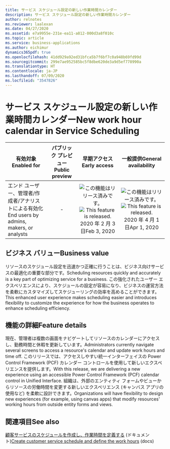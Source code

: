 ```yaml
---
title: サービス スケジュール設定の新しい作業時間カレンダー
description: サービス スケジュール設定の新しい作業時間カレンダー
author: relnotes
ms.reviewer: laalexan
ms.date: 04/27/2020
ms.assetid: e7a9955e-231e-ea11-a812-000d3a8f010c
ms.topic: article
ms.service: business-applications
ms.author: eichimur
dynamics365pdf: true
ms.openlocfilehash: 41dd929a92ed31bfca5b7f6bf7c0a948b69fd99d
ms.sourcegitcommit: 299e7ae952585bc5f8dbe620de3a9d5ef778990a
ms.translationtype: HT
ms.contentlocale: ja-JP
ms.lasthandoff: 07/09/2020
ms.locfileid: "3547826"
---
```

# <a name="new-work-hour-calendar-in-service-scheduling"></a><span data-ttu-id="d9b77-103">サービス スケジュール設定の新しい作業時間カレンダー</span><span class="sxs-lookup"><span data-stu-id="d9b77-103">New work hour calendar in Service Scheduling</span></span>


| <span data-ttu-id="d9b77-104">有効対象</span><span class="sxs-lookup"><span data-stu-id="d9b77-104">Enabled for</span></span>    |  <span data-ttu-id="d9b77-105">パブリック プレビュー</span><span class="sxs-lookup"><span data-stu-id="d9b77-105">Public preview</span></span> | <span data-ttu-id="d9b77-106">早期アクセス</span><span class="sxs-lookup"><span data-stu-id="d9b77-106">Early access</span></span> | <span data-ttu-id="d9b77-107">一般提供</span><span class="sxs-lookup"><span data-stu-id="d9b77-107">General availability</span></span> | 
| ---------- | :----------: |:----------: |:----------: |
|<span data-ttu-id="d9b77-108">エンド ユーザー、管理者/作成者/アナリストによる有効化</span><span class="sxs-lookup"><span data-stu-id="d9b77-108">End users by admins, makers, or analysts</span></span>|-|<span data-ttu-id="d9b77-109">![この機能はリリース済みです。](/dynamics365-release-plan/media/green-checkmark.png "この機能はリリース済みです。")</span><span class="sxs-lookup"><span data-stu-id="d9b77-109">![This feature is released.](/dynamics365-release-plan/media/green-checkmark.png "This feature is released.")</span></span> <span data-ttu-id="d9b77-110">2020 年 2 月 3 日</span><span class="sxs-lookup"><span data-stu-id="d9b77-110">Feb 3, 2020</span></span>| <span data-ttu-id="d9b77-111">![この機能はリリース済みです。](/dynamics365-release-plan/media/green-checkmark.png "この機能はリリース済みです。")</span><span class="sxs-lookup"><span data-stu-id="d9b77-111">![This feature is released.](/dynamics365-release-plan/media/green-checkmark.png "This feature is released.")</span></span> <span data-ttu-id="d9b77-112">2020 年 4 月 1 日</span><span class="sxs-lookup"><span data-stu-id="d9b77-112">Apr 1, 2020</span></span>|


## <a name="business-value"></a><span data-ttu-id="d9b77-113">ビジネス バリュー</span><span class="sxs-lookup"><span data-stu-id="d9b77-113">Business value</span></span>
<!-- bv start -->
<span data-ttu-id="d9b77-114">リソースのスケジュール設定を迅速かつ正確に行うことは、ビジネス向けサービスの最適化の重要な部分です。</span><span class="sxs-lookup"><span data-stu-id="d9b77-114">Scheduling resources quickly and accurately is a key part of optimizing service for a business.</span></span> <span data-ttu-id="d9b77-115">この強化されたユーザー エクスペリエンスにより、スケジュールの設定が容易になり、ビジネスの運営方法を柔軟にカスタマイズしてスケジューリングの効率を高めることができます。</span><span class="sxs-lookup"><span data-stu-id="d9b77-115">This enhanced user experience makes scheduling easier and introduces flexibility to customize the experience for how the business operates to enhance scheduling efficiency.</span></span>
<!-- bv end -->



## <a name="feature-details"></a><span data-ttu-id="d9b77-116">機能の詳細</span><span class="sxs-lookup"><span data-stu-id="d9b77-116">Feature details</span></span>
<!--feature detail start -->
<span data-ttu-id="d9b77-117">現在、管理者は複数の画面をナビゲートしてリソースのカレンダーにアクセスし、勤務時間と休暇を更新しています。</span><span class="sxs-lookup"><span data-stu-id="d9b77-117">Administrators currently navigate several screens to access a resource's calendar and update work hours and time off.</span></span> <span data-ttu-id="d9b77-118">このリリースでは、アクセスしやすい統一インターフェイスの Power Control Framework (PCF) カレンダー コントロールを使用して新しいエクスペリエンスを提供します。</span><span class="sxs-lookup"><span data-stu-id="d9b77-118">With this release, we are delivering a new experience using an accessible Power Control Framework (PCF) calendar control in Unified Interface.</span></span> <span data-ttu-id="d9b77-119">組織は、外部のエンティティ フォームやビューからリソースの労働時間を変更する新しいエクスペリエンス (キャンバス アプリの使用など) を柔軟に設計できます。</span><span class="sxs-lookup"><span data-stu-id="d9b77-119">Organizations will have flexibility to design new experiences (for example, using canvas apps) that modify resources' working hours from outside entity forms and views.</span></span>
<!--feature detail end -->










## <a name="see-also"></a><span data-ttu-id="d9b77-120">関連項目</span><span class="sxs-lookup"><span data-stu-id="d9b77-120">See also</span></span>

<!--docs start-->
<span data-ttu-id="d9b77-121">[顧客サービスのスケジュールを作成し、作業時間を定義する](https://docs.microsoft.com/dynamics365/customer-service/create-customer-service-schedule-define-work-hours) (ドキュメント)</span><span class="sxs-lookup"><span data-stu-id="d9b77-121">[Create customer service schedule and define the work hours](https://docs.microsoft.com/dynamics365/customer-service/create-customer-service-schedule-define-work-hours) (docs)</span></span>
<!--docs end-->
